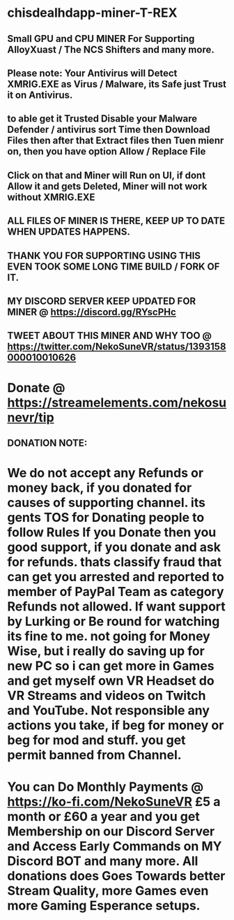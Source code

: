 # chisdealhdapp-miner-T-REX
## Small GPU and CPU MINER For Supporting AlloyXuast / The NCS Shifters and many more.

## Please note: Your Antivirus will Detect XMRIG.EXE as Virus / Malware, its Safe just Trust it on Antivirus.

## to able get it Trusted Disable your Malware Defender / antivirus sort Time then Download Files then after that Extract files then Tuen mienr on, then you have option Allow / Replace File

## Click on that and Miner will Run on UI, if dont Allow it and gets Deleted, Miner will not work without XMRIG.EXE

## ALL FILES OF MINER IS THERE, KEEP UP TO DATE WHEN UPDATES HAPPENS.

## THANK YOU FOR SUPPORTING USING THIS EVEN TOOK SOME LONG TIME BUILD / FORK OF IT.

## MY DISCORD SERVER KEEP UPDATED FOR MINER @ https://discord.gg/RYscPHc

## TWEET ABOUT THIS MINER AND WHY TOO @ https://twitter.com/NekoSuneVR/status/1393158000010010626

# Donate @ https://streamelements.com/nekosunevr/tip

## DONATION NOTE: 

# We do not accept any Refunds or money back, if you donated for causes of supporting channel. its gents TOS for Donating people to follow Rules If you Donate then you good support, if you donate and ask for refunds. thats classify fraud that can get you arrested and reported to member of PayPal Team as category Refunds not allowed. If want support by Lurking or Be round for watching its fine to me. not going for Money Wise, but i really do saving up for new PC so i can get more in Games and get myself own VR Headset do VR Streams and videos on Twitch and YouTube. Not responsible any actions you take, if beg for money or beg for mod and stuff. you get permit banned from Channel.

# You can Do Monthly Payments @ https://ko-fi.com/NekoSuneVR £5 a month or £60 a year and you get Membership on our Discord Server and Access Early Commands on MY Discord BOT and many more. All donations does Goes Towards better Stream Quality, more Games even more Gaming Esperance setups.
